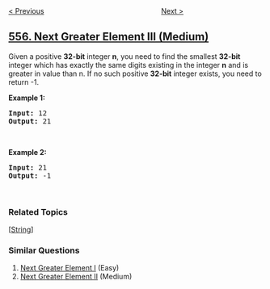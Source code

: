<!--|This file generated by command(leetcode description); DO NOT EDIT.    |-->
<!--+----------------------------------------------------------------------+-->
<!--|@author    openset <openset.wang@gmail.com>                           |-->
<!--|@link      https://github.com/openset                                 |-->
<!--|@home      https://github.com/openset/leetcode                        |-->
<!--+----------------------------------------------------------------------+-->

[< Previous](../split-concatenated-strings "Split Concatenated Strings")
　　　　　　　　　　　　　　　　
[Next >](../reverse-words-in-a-string-iii "Reverse Words in a String III")

## [556. Next Greater Element III (Medium)](https://leetcode.com/problems/next-greater-element-iii "下一个更大元素 III")

<p>Given a positive <strong>32-bit</strong> integer <strong>n</strong>, you need to find the smallest <strong>32-bit</strong> integer which has exactly the same digits existing in the integer <strong>n</strong> and is greater in value than n. If no such positive <strong>32-bit</strong> integer exists, you need to return -1.</p>

<p><strong>Example 1:</strong></p>

<pre>
<strong>Input:</strong> 12
<strong>Output:</strong> 21
</pre>

<p>&nbsp;</p>

<p><strong>Example 2:</strong></p>

<pre>
<strong>Input:</strong> 21
<strong>Output:</strong> -1
</pre>

<p>&nbsp;</p>

### Related Topics
  [[String](../../tag/string/README.md)]

### Similar Questions
  1. [Next Greater Element I](../next-greater-element-i) (Easy)
  1. [Next Greater Element II](../next-greater-element-ii) (Medium)
